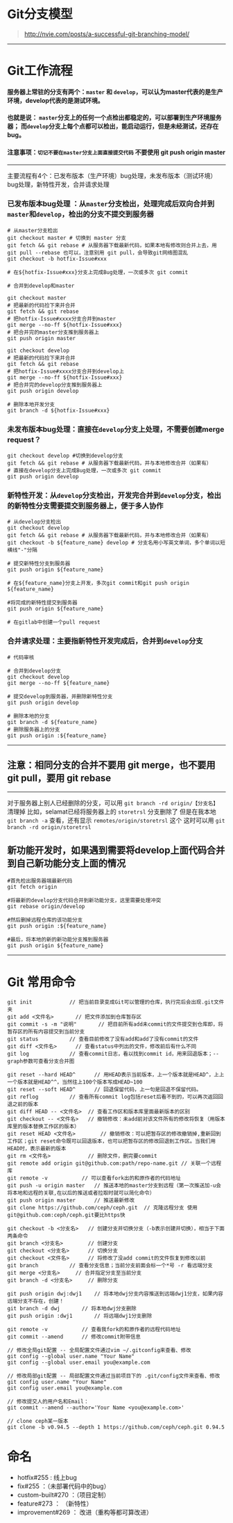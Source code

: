 # Git分支模型
> http://nvie.com/posts/a-successful-git-branching-model/


---
# Git工作流程

#### 服务器上常驻的分支有两个：`master` 和 `develop`，可以认为master代表的是生产环境，develop代表的是测试环境。
#### 也就是说：  `master`分支上的任何一个点检出都稳定的，可以部署到生产环境服务器；  而`develop`分支上每个点都可以检出，能启动运行，但是未经测试，还存在bug。
#### 注意事项：`切记不要在master分支上面直接提交代码`  不要使用 git push origin master

---

主要流程有4个：已发布版本（生产环境）bug处理，未发布版本（测试环境）bug处理，新特性开发，合并请求处理

### 已发布版本bug处理 ：从`master`分支检出，处理完成后双向合并到`master`和`develop`，检出的分支不提交到服务器

```
# 从master分支检出
git checkout master # 切换到 master 分支
git fetch && git rebase # 从服务器下载最新代码，如果本地有修改则合并上去，用 git pull --rebase 也可以，注意别用 git pull，会导致git网络图混乱
git checkout -b hotfix-Issue#xxx

# 在${hotfix-Issue#xxx}分支上完成Bug处理，一次或多次 git commit

# 合并到develop和master

git checkout master
# 把最新的代码捡下来并合并
git fetch && git rebase
# 把hotfix-Issue#xxxx分支合并到master
git merge --no-ff ${hotfix-Issue#xxx}
# 把合并完的master分支推到服务器上
git push origin master

git checkout develop
# 把最新的代码捡下来并合并
git fetch && git rebase
# 把hotfix-Issue#xxxx分支合并到develop上
git merge --no-ff ${hotfix-Issue#xxx}
# 把合并完的develop分支推到服务器上
git push origin develop

# 删除本地开发分支
git branch -d ${hotfix-Issue#xxx}
```

### 未发布版本bug处理：直接在`develop`分支上处理，不需要创建merge request？

```
git checkout develop #切换到develop分支
git fetch && git rebase # 从服务器下载最新代码，并与本地修改合并（如果有）
# 直接在develop分支上完成Bug处理，一次或多次 git commit
git push origin develop
```

### 新特性开发：从`develop`分支检出，开发完合并到`develop`分支，检出的新特性分支需要提交到服务器上，便于多人协作

```
# 从develop分支检出
git checkout develop
git fetch && git rebase # 从服务器下载最新代码，并与本地修改合并（如果有）
git checkout -b ${feature_name} develop # 分支名用小写英文单词，多个单词以短横线"-"分隔 

# 提交新特性分支到服务器
git push origin ${feature_name}

# 在${feature_name}分支上开发，多次git commit和git push origin ${feature_name}

#将完成的新特性提交到服务器
git push origin ${feature_name} 

# 在gitlab中创建一个pull request
```

### 合并请求处理：主要指新特性开发完成后，合并到`develop`分支

```
# 代码审核

# 合并到develop分支
git checkout develop
git merge --no-ff ${feature_name}  

# 提交develop到服务器，并删除新特性分支
git push origin develop

# 删除本地的分支
git branch -d ${feature_name}
# 删除服务器上的分支
git push origin :${feature_name} 
```


---

## 注意：相同分支的合并不要用 git merge，也不要用 git pull，要用 git rebase



---

对于服务器上别人已经删除的分支，可以用 `git branch -rd origin/【分支名】` 清理掉
比如，selamat已经将服务器上的 `storetrsl` 分支删除了
但是在我本地 `git branch -a` 查看，还有显示 `remotes/origin/storetrsl` 这个
这时可以用 `git branch -rd origin/storetrsl `


## 新功能开发时，如果遇到需要将develop上面代码合并到自己新功能分支上面的情况

```
#首先检出服务器端最新代码
git fetch origin

#将最新的develop分支代码合并到新功能分支，这里需要处理冲突
git rebase origin/develop

#然后删掉远程仓库的该功能分支
git push origin :${feature_name}

#最后，将本地的新的新功能分支推到服务器
git push origin ${feature_name}
```

---
# Git 常用命令

```
git init			// 把当前目录变成Git可以管理的仓库，执行完后会出现.git文件夹
git add <文件名>		// 把文件添加到仓库暂存区
git commit -s -m "说明"		// 把目前所有add未commit的文件提交到仓库即，将暂存区的所有内容提交到当前分支
git status			// 查看目前修改了没有add和add了没有commit的文件
git diff <文件名>		// 查看status中列出的文件，修改前后有什么不同
git log				// 查看commit日志，看以找到commit id，用来回退版本；--graph参数可查看分支合并图

git reset --hard HEAD^		// 用HEAD表示当前版本，上一个版本就是HEAD^，上上一个版本就是HEAD^^，当然往上100个版本写成HEAD~100
git reset --soft HEAD^		// 回退保留代码，上一句是回退不保留代码。
git reflog			// 查看所有commit log包括reset后看不到的，可以再次返回回退之前的版本
git diff HEAD -- <文件名>	// 查看工作区和版本库里面最新版本的区别
git checkout -- <文件名>	// 撤销修改：未add前对该文件所有的修改将恢复（用版本库里的版本替换工作区的版本）
git reset HEAD <文件名>		// 撤销修改：可以把暂存区的修改撤销掉,重新回到工作区；git reset命令既可以回退版本，也可以把暂存区的修改回退到工作区。当我们用HEAD时，表示最新的版本
git rm <文件名>			// 删除文件，删完要commit
git remote add origin git@github.com:path/repo-name.git	// 关联一个远程库
git remote -v			// 可以查看fork出的和原作者的代码地址
git push -u origin master	// 推送本地的master分支到远程（第一次推送加-u会将本地和远程的关联,在以后的推送或者拉取时就可以简化命令）
git push origin master		// 推送最新修改
git clone https://github.com/ceph/ceph.git	// 克隆远程分支 使用git@github.com:ceph/ceph.git要比https快

git checkout -b <分支名>	// 创建分支并切换分支（-b表示创建并切换），相当于下面两条命令
git branch <分支名>		// 创建分支
git checkout <分支名>		// 切换分支
git checkout <文件名>		// 将修改了没add commit的文件恢复到修改以前
git branch			// 查看分支信息；当前分支前面会标一个*号 -r 看远端分支
git merge <分支名>		// 合并指定分支至当前分支
git branch -d <分支名>		// 删除分支

git push origin dwj:dwj1	// 将本地dwj分支内容推送到远端dwj1分支，如果内容远端分支不存在，创建！
git branch -d dwj		// 将本地dwj分支删除
git push origin :dwj1		// 将远端dwj1分支删除

git remote -v			// 查看我fork的和原作者的远程代码地址
git commit --amend		// 修改commit附带信息

// 修改全局git配置 -- 全局配置文件通过vim ~/.gitconfig来查看、修改
git config --global user.name "Your Name"
git config --global user.email you@example.com

// 修改局部git配置 -- 局部配置文件通过当前项目下的 .git/config文件来查看、修改
git config user.name "Your Name"
git config user.email you@example.com

// 修改提交人的用户名和Email：
git commit --amend --author='Your Name <you@example.com>'

// clone ceph某一版本
git clone -b v0.94.5 --depth 1 https://github.com/ceph/ceph.git 0.94.5
```


# 命名

* hotfix#255  : 线上bug
* fix#255 ：（未部署代码中的bug）
* custom-built#270 ：（项目定制）
* feature#273 ： （新特性）
* improvement#269 ： 改进（重构等都可算改进）


